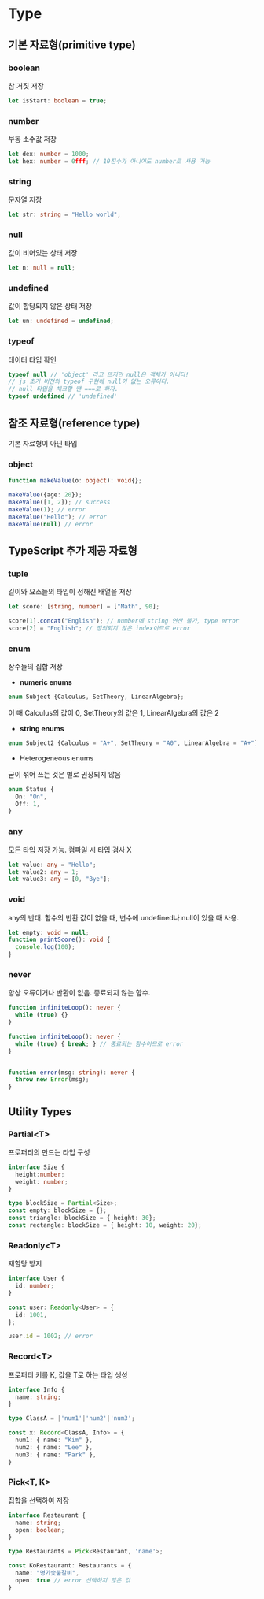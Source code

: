 # Type
## 기본 자료형(primitive type)
### boolean
참 거짓 저장
```typescript
let isStart: boolean = true;
```
### number
부동 소수값 저장
```typescript
let dex: number = 1000;
let hex: number = 0fff; // 10진수가 아니어도 number로 사용 가능
```
### string
문자열 저장
```typescript
let str: string = "Hello world";
```
### null
값이 비어있는 상태 저장
```typescript
let n: null = null;
```
### undefined
값이 할당되지 않은 상태 저장
```typescript
let un: undefined = undefined;
```
### typeof
데이터 타입 확인
```typescript
typeof null // 'object' 라고 뜨지만 null은 객체가 아니다!
// js 초기 버전의 typeof 구현에 null이 없는 오류이다.
// null 타입을 체크할 땐 ===로 하자.
typeof undefined // 'undefined'
```
## 참조 자료형(reference type)
기본 자료형이 아닌 타입

### object
```typescript
function makeValue(o: object): void{};

makeValue({age: 20});
makeValue([1, 2]); // success
makeValue(1); // error
makeValue("Hello"); // error
makeValue(null) // error
```
## TypeScript 추가 제공 자료형
### tuple
길이와 요소들의 타입이 정해진 배열을 저장
```typescript
let score: [string, number] = ["Math", 90];

score[1].concat("English"); // number에 string 연산 불가, type error
score[2] = "English"; // 정의되지 않은 index이므로 error
``` 
### enum
상수들의 집합 저장
- **numeric enums**
```typescript
enum Subject {Calculus, SetTheory, LinearAlgebra};
```
이 때 Calculus의 값이 0, SetTheory의 값은 1, LinearAlgebra의 값은 2
- **string enums**
```typescript
enum Subject2 {Calculus = "A+", SetTheory = "A0", LinearAlgebra = "A+"};
```
- Heterogeneous enums

굳이 섞어 쓰는 것은 별로 권장되지 않음
```typescript
enum Status {
  On: "On",
  Off: 1,
}
```
### any
모든 타입 저장 가능. 컴파일 시 타입 검사 X
```typescript
let value: any = "Hello";
let value2: any = 1;
let value3: any = [0, "Bye"];
```
### void
any의 반대. 함수의 반환 값이 없을 때, 변수에 undefined나 null이 있을 때 사용.
```typescript
let empty: void = null;
function printScore(): void {
  console.log(100);
}
```
### never
항상 오류이거나 반환이 없음. 종료되지 않는 함수.
```typescript
function infiniteLoop(): never {
  while (true) {}
}

function infiniteLoop(): never {
  while (true) { break; } // 종료되는 함수이므로 error
}


function error(msg: string): never {
  throw new Error(msg);
}
```
## Utility Types
### Partial\<T\>
프로퍼티의  만드는 타입 구성
```typescript
interface Size {
  height:number;
  weight: number;
}

type blockSize = Partial<Size>;
const empty: blockSize = {};
const triangle: blockSize = { height: 30};
const rectangle: blockSize = { height: 10, weight: 20};
```
### Readonly\<T\>
재할당 방지
```typescript
interface User {
  id: number;
}

const user: Readonly<User> = {
  id: 1001,
};

user.id = 1002; // error
```
### Record\<T\>
프로퍼티 키를 K, 값을 T로 하는 타입 생성
```typescript
interface Info {
  name: string;
}

type ClassA = |'num1'|'num2'|'num3';

const x: Record<ClassA, Info> = {
  num1: { name: "Kim" },
  num2: { name: "Lee" },
  num3: { name: "Park" },
}
```
### Pick\<T, K\>
집합을 선택하여 저장
```typescript
interface Restaurant {
  name: string;
  open: boolean;
}

type Restaurants = Pick<Restaurant, 'name'>;

const KoRestaurant: Restaurants = {
  name: "명가숯불갈비",
  open: true // error 선택하지 않은 값
}
```
